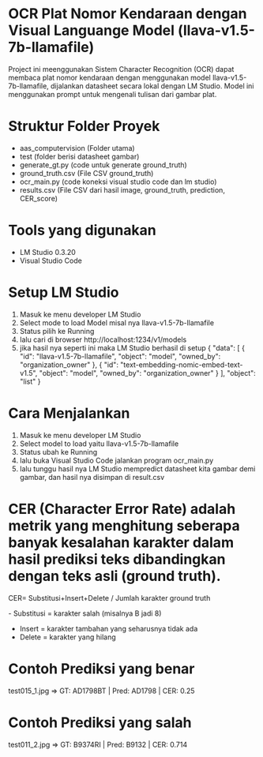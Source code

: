 # OCR Plat Nomor Kendaraan dengan Visual Languange Model (llava-v1.5-7b-llamafile)
Project ini meenggunakan Sistem Character Recognition (OCR) dapat membaca plat nomor kendaraan dengan menggunakan model llava-v1.5-7b-llamafile, dijalankan datasheet secara lokal dengan LM Studio. Model ini menggunakan prompt untuk mengenali tulisan dari gambar plat.

# Struktur Folder Proyek
- aas_computervision (Folder utama)
- test (folder berisi datasheet gambar)
- generate_gt.py (code untuk generate ground_truth)
- ground_truth.csv (File CSV ground_truth)
- ocr_main.py (code koneksi visual studio code dan lm studio)
- results.csv (File CSV dari hasil image,	ground_truth,	prediction,	CER_score)

# Tools yang digunakan
- LM Studio 0.3.20
- Visual Studio Code

# Setup LM Studio
1. Masuk ke menu developer LM Studio
2. Select mode to load Model misal nya llava-v1.5-7b-llamafile
3. Status pilih ke Running
4. lalu cari di browser http://localhost:1234/v1/models
5. jika hasil nya seperti ini maka LM Studio berhasil di setup
{
  "data": [
    {
      "id": "llava-v1.5-7b-llamafile",
      "object": "model",
      "owned_by": "organization_owner"
    },
    {
      "id": "text-embedding-nomic-embed-text-v1.5",
      "object": "model",
      "owned_by": "organization_owner"
    }
  ],
  "object": "list"
} 

# Cara  Menjalankan 
1. Masuk ke menu developer LM Studio
2. Select model to load yaitu llava-v1.5-7b-llamafile
3. Status ubah ke Running
4. lalu buka Visual Studio Code jalankan program ocr_main.py
5. lalu tunggu hasil nya LM Studio mempredict datasheet kita gambar demi gambar, dan hasil nya disimpan di result.csv

# CER (Character Error Rate) adalah metrik yang menghitung seberapa banyak kesalahan karakter dalam hasil prediksi teks dibandingkan dengan teks asli (ground truth).
CER= Substitusi+Insert+Delete / Jumlah karakter ground truth 

​- Substitusi = karakter salah (misalnya B jadi 8)
- Insert = karakter tambahan yang seharusnya tidak ada
- Delete = karakter yang hilang

# Contoh Prediksi yang benar 
test015_1.jpg => GT: AD1798BT | Pred: AD1798 | CER: 0.25

# Contoh Prediksi yang salah
test011_2.jpg => GT: B9374RI | Pred: B9132 | CER: 0.714 



